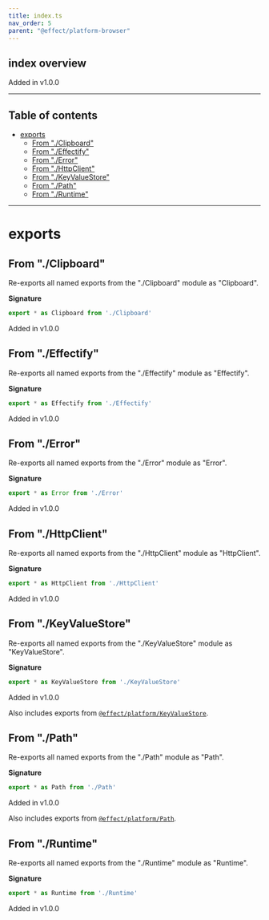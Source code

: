 ```yaml
---
title: index.ts
nav_order: 5
parent: "@effect/platform-browser"
---
```


## index overview

Added in v1.0.0

---

<h2 class="text-delta">Table of contents</h2>

- [exports](#exports)
  - [From "./Clipboard"](#from-clipboard)
  - [From "./Effectify"](#from-effectify)
  - [From "./Error"](#from-error)
  - [From "./HttpClient"](#from-httpclient)
  - [From "./KeyValueStore"](#from-keyvaluestore)
  - [From "./Path"](#from-path)
  - [From "./Runtime"](#from-runtime)

---

# exports

## From "./Clipboard"

Re-exports all named exports from the "./Clipboard" module as "Clipboard".

**Signature**

```ts
export * as Clipboard from './Clipboard'
```

Added in v1.0.0

## From "./Effectify"

Re-exports all named exports from the "./Effectify" module as "Effectify".

**Signature**

```ts
export * as Effectify from './Effectify'
```

Added in v1.0.0

## From "./Error"

Re-exports all named exports from the "./Error" module as "Error".

**Signature**

```ts
export * as Error from './Error'
```

Added in v1.0.0

## From "./HttpClient"

Re-exports all named exports from the "./HttpClient" module as "HttpClient".

**Signature**

```ts
export * as HttpClient from './HttpClient'
```

Added in v1.0.0

## From "./KeyValueStore"

Re-exports all named exports from the "./KeyValueStore" module as "KeyValueStore".

**Signature**

```ts
export * as KeyValueStore from './KeyValueStore'
```

Added in v1.0.0

Also includes exports from [`@effect/platform/KeyValueStore`](https://effect-ts.github.io/platform/platform/KeyValueStore.ts.html).

## From "./Path"

Re-exports all named exports from the "./Path" module as "Path".

**Signature**

```ts
export * as Path from './Path'
```

Added in v1.0.0

Also includes exports from [`@effect/platform/Path`](https://effect-ts.github.io/platform/platform/Path.ts.html).

## From "./Runtime"

Re-exports all named exports from the "./Runtime" module as "Runtime".

**Signature**

```ts
export * as Runtime from './Runtime'
```

Added in v1.0.0
